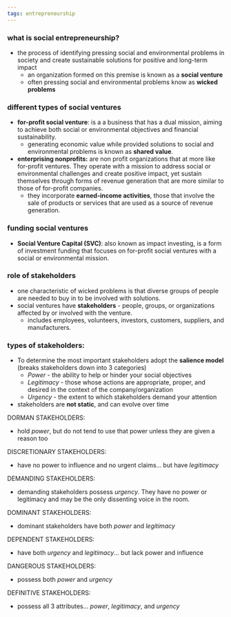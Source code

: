 ```yaml
---
tags: entrepreneurship
---
```


### what is social entrepreneurship?
- the process of identifying pressing social and environmental problems in society and create sustainable solutions for positive and long-term impact 
	- an organization formed on this premise is known as a **social venture**
	- often pressing social and environmental problems know as **wicked problems**

### different types of social ventures
- **for-profit social venture**: is a a business that has a dual mission, aiming to achieve both social or environmental objectives and financial sustainability. 
	- generating economic value while provided solutions to social and environmental problems is known as **shared value**.
- **enterprising nonprofits:** are non profit organizations that at more like for-profit ventures. They operate with a mission to address social or environmental challenges and create positive impact, yet sustain themselves through forms of revenue generation that are more similar to those of for-profit companies.
	- they incorporate **earned-income activities**, those that involve the sale of products or services that are used as a source of revenue generation.

### funding social ventures
- **Social Venture Capital (SVC)**: also known as impact investing, is a form of investment funding that focuses on for-profit social ventures with a social or environmental mission. 

### role of stakeholders
- one characteristic of wicked problems is that diverse groups of people are needed to buy in to be involved with solutions.
- social ventures have **stakeholders** - people, groups, or organizations affected by or involved with the venture.
	- includes employees, volunteers, investors, customers, suppliers, and manufacturers.

### types of stakeholders:
- To determine the most important stakeholders adopt the **salience model** (breaks stakeholders down into 3 categories)
	- *Power* - the ability to help or hinder your social objectives
	- *Legitimacy* - those whose actions are appropriate, proper, and desired in the context of the company/organization
	- *Urgency* - the extent to which stakeholders demand your attention
- stakeholders are **not static**, and can evolve over time

DORMAN STAKEHOLDERS:
- hold *power*, but do not tend to use that power unless they are given a reason too

DISCRETIONARY STAKEHOLDERS:
- have no power to influence and no urgent claims... but have *legitimacy*

DEMANDING STAKEHOLDERS:
- demanding stakeholders possess *urgency*. They have no power or legitimacy and may be the only dissenting voice in the room.

DOMINANT STAKEHOLDERS:
- dominant stakeholders have both *power* and *legitimacy*

DEPENDENT STAKEHOLDERS:
- have both *urgency* and *legitimacy*... but lack power and influence

DANGEROUS STAKEHOLDERS:
- possess both *power* and *urgency*

DEFINITIVE STAKEHOLDERS:
- possess all 3 attributes... *power*, *legitimacy*, and *urgency*
